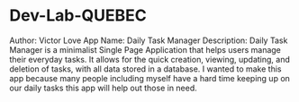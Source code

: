 # Dev-Lab-QUEBEC
Author: Victor Love
App Name: Daily Task Manager
Description: Daily Task Manager is a minimalist Single Page Application that helps users manage their everyday tasks. It allows for the quick creation, viewing, updating, and deletion of tasks, with all data stored in a database. I wanted to make this app because many people including myself have a hard time keeping up on our daily tasks this app will help out those in need.
